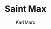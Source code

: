 ---
heading: "Chapter 1"
title: Saint Max
description:  "German Ideology"
author:  "Karl Marx"
image: "/covers/german.jpg"
---